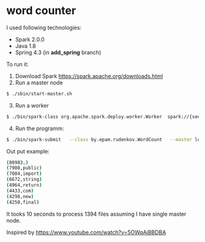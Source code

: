 # word counter

I used following technologies: 
  - Spark 2.0.0
  - Java 1.8
  - Spring 4.3 (in __add_spring__ branch)


To run it:
1) Download Spark https://spark.apache.org/downloads.html
2) Run a master node 
```sh
$ ./sbin/start-master.sh
```
3) Run a worker 
```sh
$ ./bin/spark-class org.apache.spark.deploy.worker.Worker  spark://{see log of `start-master.sh` for host:port} -c 1 -m 512M
```
4) Run the programm:
```sh
$ ./bin/spark-submit   --class by.epam.rudenkov.WordCount   --master local[4]   WordCounter-1.0-SNAPSHOT.jar {yourRootForRecursiveAnalyze} {yourOutPutDir} 
```

Out put example:
```sh
(80983,)
(7908,public)
(7004,import)
(6672,string)
(4964,return)
(4433,com)
(4298,new)
(4250,final)
```
It tooks 10 seconds to process 1394 files assuming I have single master node. 

Inspired by https://www.youtube.com/watch?v=5OWqAjBBDBA 
